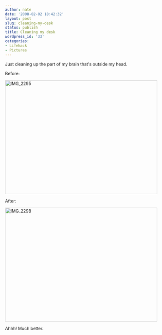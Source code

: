 ```yaml
---
author: nate
date: '2008-02-02 18:42:32'
layout: post
slug: cleaning-my-desk
status: publish
title: Cleaning my desk
wordpress_id: '33'
categories:
- Lifehack
- Pictures
---
```


Just cleaning up the part of my brain that's outside my head.

Before:

<a href="http://www.flickr.com/photos/jonesandjones/2238160646/" title="IMG_2295 by Jones and Jones, on Flickr"><img src="http://farm3.static.flickr.com/2022/2238160646_c9f2c53708.jpg" alt="IMG_2295" border="0" height="375" width="500" /></a>

After:

<a href="http://www.flickr.com/photos/jonesandjones/2238160766/" title="IMG_2298 by Jones and Jones, on Flickr"><img src="http://farm3.static.flickr.com/2138/2238160766_6bf099f114.jpg" alt="IMG_2298" border="0" height="375" width="500" /></a>

Ahhh! Much better.